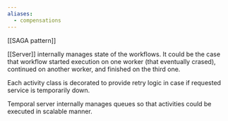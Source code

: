 ```yaml
---
aliases:
  - compensations
---
```

[[SAGA pattern]]

[[Server]] internally manages state of the workflows.
It could be the case that workflow started execution on one worker (that eventually crased), continued on another worker, and finished on the third one.

Each activity class is decorated to provide retry logic in case if requested service is temporarily down.

Temporal server internally manages queues so that activities could be executed in scalable manner.
